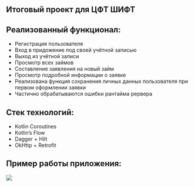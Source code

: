 ## Итоговый проект для ЦФТ ШИФТ
## **Реализованный функционал:**
- Регистрация пользователя
- Вход в придожение под своей учётной записью
- Выход из учётной записи
- Просмотр всех займов
- Составление заявления на новый займ
- Просмотр подробной информации о заявке
- Реализована функция сохранения личных данных пользователя при первом оформлении заявки
- Частично обрабатываются ошибки рантайма рервера

## **Стек технологий:**
- Kotlin Coroutines
- Kotlin’s Flow
- Dagger + Hilt
- OkHttp + Retrofit

## Пример работы приложения:
![](gif_for_readme.gif)
